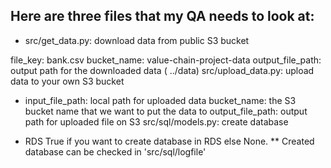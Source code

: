 ## Here are three files that my QA needs to look at:

* src/get_data.py: download data from public S3 bucket

file_key: bank.csv
bucket_name: value-chain-project-data
output_file_path: output path for the downloaded data ( ../data)
src/upload_data.py: upload data to your own S3 bucket

* input_file_path: local path for uploaded data
bucket_name: the S3 bucket name that we want to put the data to
output_file_path: output path for uploaded file on S3
src/sql/models.py: create database

* RDS True if you want to create database in RDS else None.
** Created database can be checked in 'src/sql/logfile'
